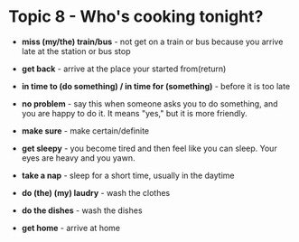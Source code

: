 # Topic 8 - Who's cooking tonight?
* **miss (my/the) train/bus** - not get on a train or bus because you arrive late at the station or bus stop

* **get back** - arrive at the place your started from(return)

* **in time to (do something) / in time for (something)** - before it is too late

* **no problem** - say this when someone asks you to do something, and you are happy to do it. It means "yes," but it is more friendly.

* **make sure** - make certain/definite

* **get sleepy** - you become tired and then feel like you can sleep. Your eyes are heavy and you yawn.

* **take a nap** - sleep for a short time, usually in the daytime

* **do (the) (my) laudry** - wash the clothes

* **do the dishes** - wash the dishes

* **get home** - arrive at home